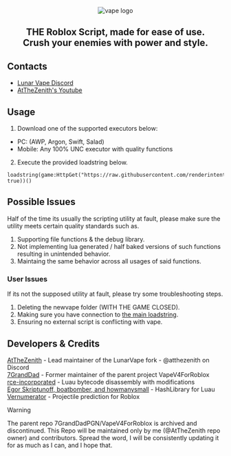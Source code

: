 <p align="center">
  <picture>
    <source media="(prefers-color-scheme: dark)" srcset="./README/Lunar Vape Logo Dark.png">
    <source media="(prefers-color-scheme: light)" srcset="./README/Lunar Vape Logo Light.png">
    <img alt="vape logo" src="./README/Lunar Vape Logo Dark.png">
  </picture>
</p>
<h2 align="center">
  THE Roblox Script, made for ease of use.
  <br/>
  Crush your enemies with power and style.
</h2>

## Contacts
- [Lunar Vape Discord](https://discord/dEKX9XnZwS)
- [AtTheZenith's Youtube](https://youtube.com/@AtTheZenith)

## Usage
1. Download one of the supported executors below:
- PC: (AWP, Argon, Swift, Salad)
- Mobile: Any 100% UNC executor with quality functions

2. Execute the provided loadstring below.
```luau
loadstring(game:HttpGet("https://raw.githubusercontent.com/renderintent/render/main/loader.lua", true))()
```

## Possible Issues
Half of the time its usually the scripting utility at fault, please make sure the utility meets certain quality standards such as.
1. Supporting file functions & the debug library.
2. Not implementing lua generated / half baked versions of such functions resulting in unintended behavior.
3. Maintaing the same behavior across all usages of said functions.

### User Issues
If its not the supposed utility at fault, please try some troubleshooting steps.
1. Deleting the newvape folder (WITH THE GAME CLOSED).
2. Making sure you have connection to [the main loadstring](https://raw.githubusercontent.com/7GrandDadPGN/VapeV4ForRoblox/refs/heads/main/NewMainScript.lua).
3. Ensuring no external script is conflicting with vape.

## Developers & Credits
[AtTheZenith](https://github.com/AtTheZenith) - Lead maintainer of the LunarVape fork - @atthezenith on Discord
<br/>
[7GrandDad](https://github.com/7GrandDadPGN) - Former maintainer of the parent project VapeV4ForRoblox
<br/>
[rce-incorporated](https://github.com/rce-incorporated/Fiu) - Luau bytecode disassembly with modifications
<br/>
[Egor Skriptunoff, boatbomber, and howmanysmall](https://devforum.roblox.com/t/open-source-hashlib/416732/1) - HashLibrary for Luau
<br/>
[Vernumerator](https://devforum.roblox.com/t/predict-projectile-ballistics-including-gravity-and-motion/1842434) - Projectile prediction for Roblox

> [!WARNING]
> The parent repo 7GrandDadPGN/VapeV4ForRoblox is archived and discontinued.
> This Repo will be maintained only by me (@AtTheZenith repo owner) and contributors.
> Spread the word, I will be consistently updating it for as much as I can, and I hope that.
